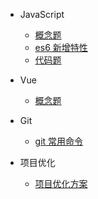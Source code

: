 - JavaScript
    - [概念题](./javascript/js概念题.md)
    - [es6 新增特性](./javascript/es新增特性.md)
    - [代码题](./javascript/js代码题.md)

- Vue
    - [概念题](./vue/vue概念题.md)

- Git
    - [git 常用命令](./git/git常用命令)

- 项目优化
    - [项目优化方案](项目优化.md)

